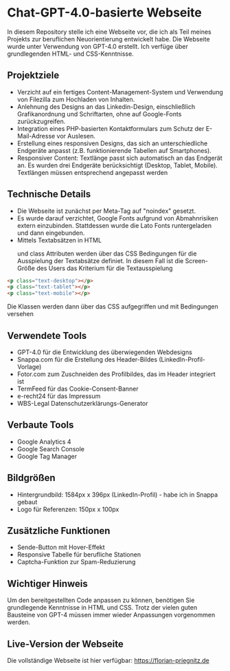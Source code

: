 # Chat-GPT-4.0-basierte Webseite

In diesem Repository stelle ich eine Webseite vor, die ich als Teil meines Projekts zur beruflichen Neuorientierung entwickelt habe. Die Webseite wurde unter Verwendung von GPT-4.0 erstellt. Ich verfüge über grundlegenden HTML- und CSS-Kenntnisse.

## Projektziele
- Verzicht auf ein fertiges Content-Management-System und Verwendung von Filezilla zum Hochladen von Inhalten.
- Anlehnung des Designs an das Linkedin-Design, einschließlich Grafikanordnung und Schriftarten, ohne auf Google-Fonts zurückzugreifen.
- Integration eines PHP-basierten Kontaktformulars zum Schutz der E-Mail-Adresse vor Auslesen.
- Erstellung eines responsiven Designs, das sich an unterschiedliche Endgeräte anpasst (z.B. funktionierende Tabellen auf Smartphones).
- Responsiver Content: Textlänge passt sich automatisch an das Endgerät an. Es wurden drei Endgeräte berücksichtigt (Desktop, Tablet, Mobile). Textlängen müssen entsprechend angepasst werden

## Technische Details
- Die Webseite ist zunächst per Meta-Tag auf "noindex" gesetzt.
- Es wurde darauf verzichtet, Google Fonts aufgrund von Abmahnrisiken extern einzubinden. Stattdessen wurde die Lato Fonts runtergeladen und dann eingebunden.
- Mittels Textabsätzen in HTML <p></p> und class Attributen werden über das CSS Bedingungen für die Ausspielung der Textabsätze definiet. In diesem Fall ist die Screen-Größe des Users das Kriterium für die Textausspielung

```HTML
<p class="text-desktop"></p>
<p class="text-tablet"></p>
<p class="text-mobile"></p>
```
Die Klassen werden dann über das CSS aufgegriffen und mit Bedingungen versehen

## Verwendete Tools
- GPT-4.0 für die Entwicklung des überwiegenden Webdesigns
- Snappa.com für die Erstellung des Header-Bildes (LinkedIn-Profil-Vorlage)
- Fotor.com zum Zuschneiden des Profilbildes, das im Header integriert ist
- TermFeed für das Cookie-Consent-Banner
- e-recht24 für das Impressum
- WBS-Legal Datenschutzerklärungs-Generator

## Verbaute Tools
- Google Analytics 4
- Google Search Console
- Google Tag Manager

## Bildgrößen
- Hintergrundbild: 1584px x 396px (LinkedIn-Profil) - habe ich in Snappa gebaut
- Logo für Referenzen: 150px x 100px

## Zusätzliche Funktionen
- Sende-Button mit Hover-Effekt
- Responsive Tabelle für berufliche Stationen
- Captcha-Funktion zur Spam-Reduzierung

## Wichtiger Hinweis
Um den bereitgestellten Code anpassen zu können, benötigen Sie grundlegende Kenntnisse in HTML und CSS. Trotz der vielen guten Bausteine von GPT-4 müssen immer wieder Anpassungen vorgenommen werden.

## Live-Version der Webseite
Die vollständige Webseite ist hier verfügbar: https://florian-priegnitz.de
